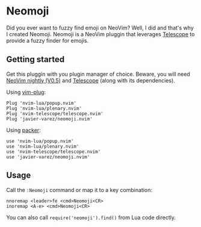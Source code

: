 
# Neomoji

Did you ever want to fuzzy find emoji on NeoVim? Well, I did and that's why I created Neomoji. Neomoji is a NeoVim pluggin that leverages [Telescope](https://github.com/nvim-telescope/telescope.nvim) to provide a fuzzy finder for emojis.

## Getting started 

Get this pluggin with you plugin manager of choice. Beware, you will need [NeoVim nightly (V0.5)](https://github.com/neovim/neovim/releases/tag/nightly) and [Telescope](https://github.com/nvim-telescope/telescope.nvim) (along with its dependencies).

Using [vim-plug](https://github.com/junegunn/vim-plug):

```
Plug 'nvim-lua/popup.nvim'
Plug 'nvim-lua/plenary.nvim'
Plug 'nvim-telescope/telescope.nvim'
Plug 'javier-varez/neomoji.nvim'
```

Using [packer](https://github.com/wbthomason/packer.nvim):

```
use 'nvim-lua/popup.nvim'
use 'nvim-lua/plenary.nvim'
use 'nvim-telescope/telescope.nvim'
use 'javier-varez/neomoji.nvim'
```

## Usage

Call the `:Neomoji` command or map it to a key combination:

```
nnoremap <leader>fe <cmd>Neomoji<CR>
inoremap <A-e> <cmd>Neomoji<CR>
```

You can also call `require('neomoji').find()` from Lua code directly.

